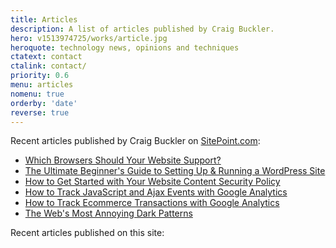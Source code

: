 ```yaml
---
title: Articles
description: A list of articles published by Craig Buckler.
hero: v1513974725/works/article.jpg
heroquote: technology news, opinions and techniques
ctatext: contact
ctalink: contact/
priority: 0.6
menu: articles
nomenu: true
orderby: 'date'
reverse: true
---
```


Recent articles published by Craig Buckler on [SitePoint.com](https://www.sitepoint.com/author/craig-buckler/?aref=cbuckler):

* [Which Browsers Should Your Website Support?](https://www.sitepoint.com/browsers-website-support/?aref=cbuckler)
* [The Ultimate Beginner's Guide to Setting Up & Running a WordPress Site](https://www.sitepoint.com/the-ultimate-beginners-guide-to-setting-up-running-a-wordpress-site/?aref=cbuckler)
* [How to Get Started with Your Website Content Security Policy](https://www.sitepoint.com/content-security-policy-getting-started/?aref=cbuckler)
* [How to Track JavaScript and Ajax Events with Google Analytics](https://www.sitepoint.com/google-analytics-track-javascript-ajax-events/?aref=cbuckler)
* [How to Track Ecommerce Transactions with Google Analytics](https://www.sitepoint.com/track-ecommerce-transactions-google-analytics-reports/?aref=cbuckler)
* [The Web's Most Annoying Dark Patterns](https://www.sitepoint.com/annoying-web-dark-patterns/?aref=cbuckler)

Recent articles published on this site:
